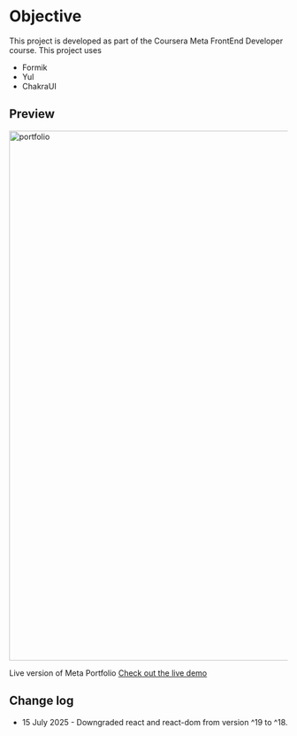 # Objective
This project is developed as part of the Coursera Meta FrontEnd Developer course. This project uses
* Formik
* Yul
* ChakraUI

## Preview
<img width="1211" height="957" alt="portfolio" src="https://github.com/user-attachments/assets/4241cf0f-b6a5-4ba6-a181-ffd6395bff4e" />

Live version of Meta Portfolio [Check out the live demo](https://meta-portfolio-ivory.vercel.app/)

## Change log
* 15 July 2025 - Downgraded react and react-dom from version ^19 to ^18.
